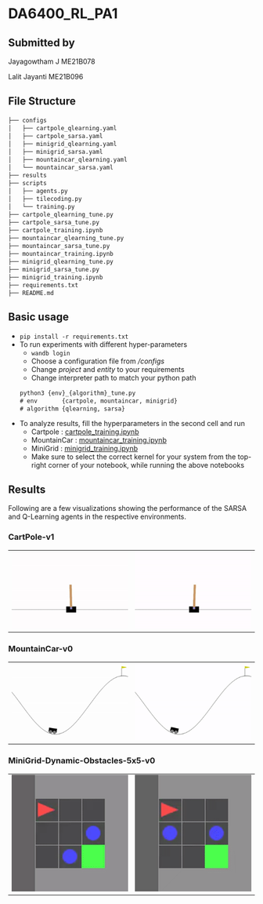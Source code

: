 # DA6400_RL_PA1

## Submitted by
Jayagowtham J ME21B078

Lalit Jayanti ME21B096

## File Structure 

```
├── configs
│   ├── cartpole_qlearning.yaml
│   ├── cartpole_sarsa.yaml
│   ├── minigrid_qlearning.yaml
│   ├── minigrid_sarsa.yaml
│   ├── mountaincar_qlearning.yaml
│   └── mountaincar_sarsa.yaml
├── results
├── scripts
│   ├── agents.py
│   ├── tilecoding.py
│   └── training.py
├── cartpole_qlearning_tune.py
├── cartpole_sarsa_tune.py
├── cartpole_training.ipynb
├── mountaincar_qlearning_tune.py
├── mountaincar_sarsa_tune.py
├── mountaincar_training.ipynb
├── minigrid_qlearning_tune.py
├── minigrid_sarsa_tune.py
├── minigrid_training.ipynb
├── requirements.txt
├── README.md
```
## Basic usage
- ```pip install -r requirements.txt```
- To run experiments with different hyper-parameters
    - ```wandb login```
    - Choose a configuration file from <i>/configs</i>
    - Change <i>project</i> and <i>entity</i> to your requirements
    - Change interpreter path to match your python path
    ```
    python3 {env}_{algorithm}_tune.py
    # env       {cartpole, mountaincar, minigrid}
    # algorithm {qlearning, sarsa}
    ```
- To analyze results, fill the hyperparameters in the second cell and run
  - Cartpole  : [cartpole_training.ipynb](cartpole_training.ipynb)
  - MountainCar  : [mountaincar_training.ipynb](mountaincar_training.ipynb)
  - MiniGrid  : [minigrid_training.ipynb](minigrid_training.ipynb)
  - Make sure to select the correct kernel for your system from the top-right corner of your notebook, while running the above notebooks

## Results
Following are a few visualizations showing the performance of the SARSA and Q-Learning agents in the respective environments.

### CartPole-v1
 <table>
  <tr>
    <td><img src="results/cartpole/cartpole_sarsa.gif" title="SARSA" style="width: 100%;"/></td>
    <td> <img src="results/cartpole/cartpole_qlearning.gif" title="Q-Learning" style="width: 100%;"/></td>
  </tr>
</table> 

### MountainCar-v0
 <table>
  <tr>
    <td><img src="results/mountaincar/mountaincar_sarsa.gif" title="SARSA" style="width: 100%;"/></td>
    <td> <img src="results/mountaincar/mountaincar_qlearning.gif" title="Q-Learning" style="width: 100%;"/></td>
  </tr>
</table> 

### MiniGrid-Dynamic-Obstacles-5x5-v0
 <table>
  <tr>
    <td><img src="results/minigrid/minigrid_sasra.gif" title="SARSA" style="width: 100%;"/></td>
    <td> <img src="results/minigrid/minigrid_qlearning.gif" title="Q-Learning" style="width: 100%;"/></td>
  </tr>
</table> 